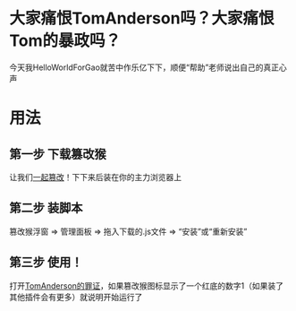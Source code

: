 # 大家痛恨TomAnderson吗？大家痛恨Tom的暴政吗？

今天我HelloWorldForGao就苦中作乐亿下下，顺便“帮助”老师说出自己的真正心声

# 用法

## 第一步 下载篡改猴

让我们[一起篡改](https://www.tampermonkey.net/)！下下来后装在你的主力浏览器上

## 第二步 装脚本

篡改猴浮窗 => 管理面板 => 拖入下载的.js文件 => “安装”或“重新安装”

## 第三步 使用！

打开[TomAnderson的罪证](https://oj.hetao101.com/discuss/666a62b5f5f30c457528e6c9#1718578572796)，如果篡改猴图标显示了一个红底的数字1（如果装了其他插件会有更多）就说明开始运行了